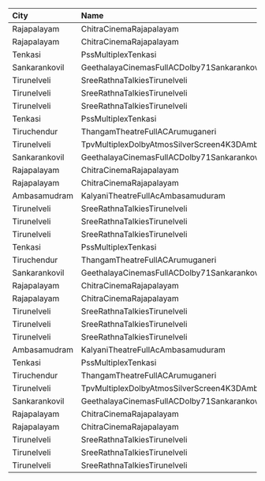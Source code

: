 | City          | Name                                            | Language |  Time | Type        | Price | Capacity | Booked |
| :------------ | :---------------------------------------------- | :------- | ----: | :---------- | ----: | -------: | -----: |
| Rajapalayam   | ChitraCinemaRajapalayam                         | Tamil    | 10:30 | Balcony     |  130₹ |       61 |     31 |
| Rajapalayam   | ChitraCinemaRajapalayam                         | Tamil    | 10:30 | FirstClass  |   50₹ |      480 |    242 |
| Tenkasi       | PssMultiplexTenkasi                             | Tamil    | 11:00 | FirstClass  |  130₹ |      286 |     52 |
| Sankarankovil | GeethalayaCinemasFullACDolby71Sankarankovil     | Tamil    | 11:00 | FirstClass  |  100₹ |      374 |    187 |
| Tirunelveli   | SreeRathnaTalkiesTirunelveli                    | Tamil    | 11:30 | Balcony     |  130₹ |      237 |    126 |
| Tirunelveli   | SreeRathnaTalkiesTirunelveli                    | Tamil    | 11:30 | FirstClass  |  100₹ |      149 |     74 |
| Tirunelveli   | SreeRathnaTalkiesTirunelveli                    | Tamil    | 11:30 | SecondClass |  100₹ |      320 |    158 |
| Tenkasi       | PssMultiplexTenkasi                             | Tamil    | 14:00 | FirstClass  |  130₹ |      286 |     52 |
| Tiruchendur   | ThangamTheatreFullACArumuganeri                 | Tamil    | 14:30 | FirstClass  |  100₹ |      217 |      6 |
| Tirunelveli   | TpvMultiplexDolbyAtmosSilverScreen4K3DAmbaiRoad | Tamil    | 14:30 | FirstClass  |   50₹ |      168 |     89 |
| Sankarankovil | GeethalayaCinemasFullACDolby71Sankarankovil     | Tamil    | 14:30 | FirstClass  |  100₹ |      374 |    187 |
| Rajapalayam   | ChitraCinemaRajapalayam                         | Tamil    | 14:30 | Balcony     |  130₹ |       61 |     31 |
| Rajapalayam   | ChitraCinemaRajapalayam                         | Tamil    | 14:30 | FirstClass  |   50₹ |      480 |    242 |
| Ambasamudram  | KalyaniTheatreFullAcAmbasamuduram               | Tamil    | 14:30 | FirstClass  |  100₹ |      239 |    140 |
| Tirunelveli   | SreeRathnaTalkiesTirunelveli                    | Tamil    | 14:40 | Balcony     |  130₹ |      237 |    126 |
| Tirunelveli   | SreeRathnaTalkiesTirunelveli                    | Tamil    | 14:40 | FirstClass  |  100₹ |      149 |     74 |
| Tirunelveli   | SreeRathnaTalkiesTirunelveli                    | Tamil    | 14:40 | SecondClass |  100₹ |      320 |    158 |
| Tenkasi       | PssMultiplexTenkasi                             | Tamil    | 18:00 | FirstClass  |  130₹ |      286 |     52 |
| Tiruchendur   | ThangamTheatreFullACArumuganeri                 | Tamil    | 18:30 | FirstClass  |  100₹ |      217 |      6 |
| Sankarankovil | GeethalayaCinemasFullACDolby71Sankarankovil     | Tamil    | 18:30 | FirstClass  |  100₹ |      374 |    187 |
| Rajapalayam   | ChitraCinemaRajapalayam                         | Tamil    | 18:30 | Balcony     |  130₹ |       61 |     31 |
| Rajapalayam   | ChitraCinemaRajapalayam                         | Tamil    | 18:30 | FirstClass  |   50₹ |      480 |    242 |
| Tirunelveli   | SreeRathnaTalkiesTirunelveli                    | Tamil    | 18:30 | Balcony     |  130₹ |      237 |    126 |
| Tirunelveli   | SreeRathnaTalkiesTirunelveli                    | Tamil    | 18:30 | FirstClass  |  100₹ |      149 |     74 |
| Tirunelveli   | SreeRathnaTalkiesTirunelveli                    | Tamil    | 18:30 | SecondClass |  100₹ |      320 |    158 |
| Ambasamudram  | KalyaniTheatreFullAcAmbasamuduram               | Tamil    | 18:30 | FirstClass  |  100₹ |      239 |    140 |
| Tenkasi       | PssMultiplexTenkasi                             | Tamil    | 22:00 | FirstClass  |  130₹ |      286 |     52 |
| Tiruchendur   | ThangamTheatreFullACArumuganeri                 | Tamil    | 22:15 | FirstClass  |  100₹ |      217 |      6 |
| Tirunelveli   | TpvMultiplexDolbyAtmosSilverScreen4K3DAmbaiRoad | Tamil    | 22:15 | FirstClass  |   50₹ |      168 |     89 |
| Sankarankovil | GeethalayaCinemasFullACDolby71Sankarankovil     | Tamil    | 22:30 | FirstClass  |  100₹ |      374 |    187 |
| Rajapalayam   | ChitraCinemaRajapalayam                         | Tamil    | 22:30 | Balcony     |  130₹ |       61 |     31 |
| Rajapalayam   | ChitraCinemaRajapalayam                         | Tamil    | 22:30 | FirstClass  |   50₹ |      480 |    242 |
| Tirunelveli   | SreeRathnaTalkiesTirunelveli                    | Tamil    | 22:30 | Balcony     |  130₹ |      237 |    126 |
| Tirunelveli   | SreeRathnaTalkiesTirunelveli                    | Tamil    | 22:30 | FirstClass  |  100₹ |      149 |     74 |
| Tirunelveli   | SreeRathnaTalkiesTirunelveli                    | Tamil    | 22:30 | SecondClass |  100₹ |      320 |    158 |
